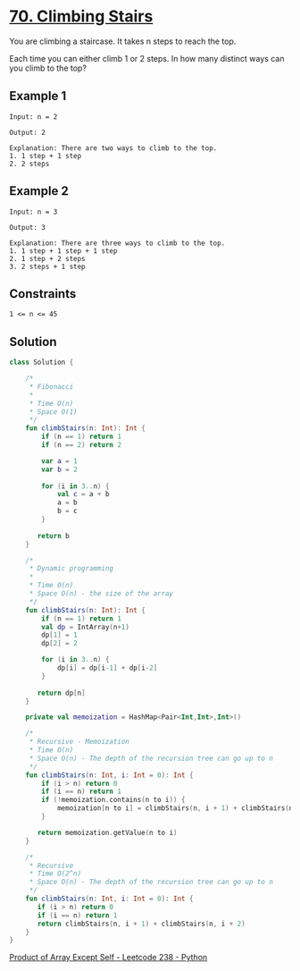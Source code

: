 # [70. Climbing Stairs](https://leetcode.com/problems/climbing-stairs/description/)

You are climbing a staircase. It takes n steps to reach the top.

Each time you can either climb 1 or 2 steps. In how many distinct ways can you climb to the top?

## Example 1
```
Input: n = 2

Output: 2

Explanation: There are two ways to climb to the top.
1. 1 step + 1 step
2. 2 steps
```

## Example 2
```
Input: n = 3

Output: 3

Explanation: There are three ways to climb to the top.
1. 1 step + 1 step + 1 step
2. 1 step + 2 steps
3. 2 steps + 1 step
```
 
## Constraints
`1 <= n <= 45`
 
## Solution
```kotlin
class Solution {

    /* 
     * Fibonacci
     *
     * Time O(n)
     * Space O(1)
     */
    fun climbStairs(n: Int): Int {
        if (n == 1) return 1
        if (n == 2) return 2

        var a = 1
        var b = 2
        
        for (i in 3..n) {
            val c = a + b
            a = b
            b = c
        }
        
       return b
    }

    /* 
     * Dynamic programming
     *
     * Time O(n)
     * Space O(n) - the size of the array
     */
    fun climbStairs(n: Int): Int {
        if (n == 1) return 1
        val dp = IntArray(n+1)
        dp[1] = 1
        dp[2] = 2

        for (i in 3..n) {
            dp[i] = dp[i-1] + dp[i-2]
        }
        
       return dp[n]
    }

    private val memoization = HashMap<Pair<Int,Int>,Int>()

    /* 
     * Recursive - Memoization
     * Time O(n)
     * Space O(n) - The depth of the recursion tree can go up to n
     */
    fun climbStairs(n: Int, i: Int = 0): Int {
        if (i > n) return 0
        if (i == n) return 1
        if (!memoization.contains(n to i)) {
            memoization[n to i] = climbStairs(n, i + 1) + climbStairs(n, i + 2)
        }

       return memoization.getValue(n to i)
    }

    /* 
     * Recursive
     * Time O(2^n)
     * Space O(n) - The depth of the recursion tree can go up to n
     */
    fun climbStairs(n: Int, i: Int = 0): Int {
       if (i > n) return 0
       if (i == n) return 1
       return climbStairs(n, i + 1) + climbStairs(n, i + 2)
    }
}
```

[Product of Array Except Self - Leetcode 238 - Python](https://www.youtube.com/watch?v=bNvIQI2wAjk)
